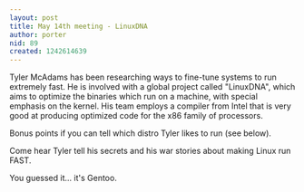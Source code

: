 ```yaml
---
layout: post
title: May 14th meeting - LinuxDNA
author: porter
nid: 89
created: 1242614639
---
```

Tyler McAdams has been researching ways to fine-tune systems to run extremely fast.  He is involved with a global project called "LinuxDNA", which aims to optimize the binaries which run on a machine, with special emphasis on the kernel.  His team employs a compiler from Intel that is very good at producing optimized code for the x86 family of processors.

Bonus points if you can tell which distro Tyler likes to run (see below).

Come hear Tyler tell his secrets and his war stories about making Linux run FAST.

<!--break-->

You guessed it... it's Gentoo.
